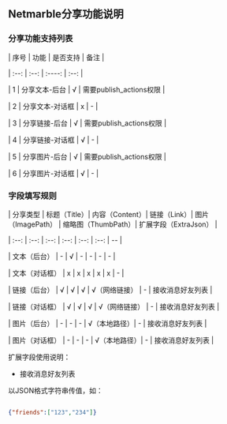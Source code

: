 ## Netmarble分享功能说明

### 分享功能支持列表



| 序号 | 功能 | 是否支持 | 备注 |

| :--: | :--: | :----: | :--: |

| 1 | 分享文本-后台 | √ | 需要publish_actions权限 |

| 2 | 分享文本-对话框 | x | - |

| 3 | 分享链接-后台 | √ | 需要publish_actions权限 |

| 4 | 分享链接-对话框 | √ | - |

| 5 | 分享图片-后台 | √ | 需要publish_actions权限 |

| 6 | 分享图片-对话框 | √ | - |



### 字段填写规则



| 分享类型 | 标题（Title）| 内容（Content）| 链接（Link）| 图片（ImagePath） | 缩略图（ThumbPath）| 扩展字段（ExtraJson） |

| :--: | :--: | :--: | :--: | :--: | :--: | -- |

| 文本（后台） | - | √ | - | - | - | - |

| 文本（对话框） | x | x | x | x | x | - |

| 链接（后台） | √ | √ | √ | √（网络链接） | - | 接收消息好友列表 |

| 链接（对话框） | √ | √ | √ | √（网络链接） | - | 接收消息好友列表 |

| 图片（后台） | - | - | - | √（本地路径）| - | 接收消息好友列表 |

| 图片（对话框） | - | - | - | √（本地路径）| - | 接收消息好友列表 |



扩展字段使用说明：



* 接收消息好友列表



 以JSON格式字符串传值，如：



 ```json

 {"friends":["123","234"]}

 ```




